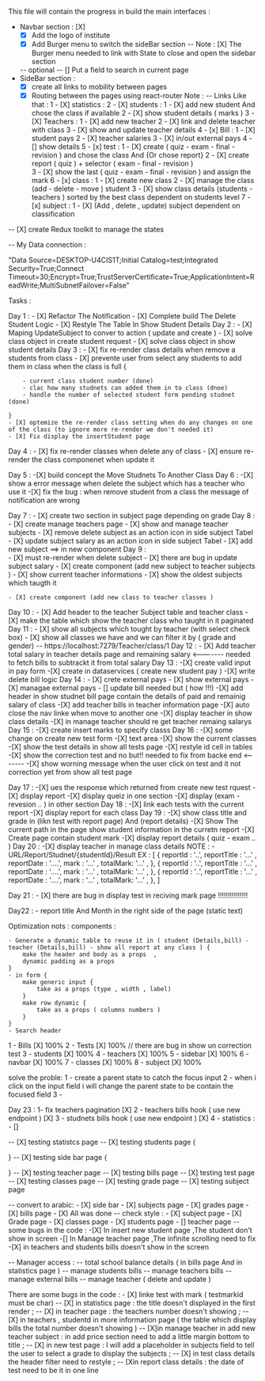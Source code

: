
This file will contain the progress in build the main interfaces : 

- Navbar section : [X]
    - [X] Add the logo of institute
    - [X] Add Burger menu to switch the sideBar section 
        -- Note : [X] The Burger menu needed to link with State to close and open the sidebar section
             
    -- optional -- [] Put a field to search in current page
- SideBar section : 
    - [X] create all links to mobility between pages
    - [X] Routing between the pages using react-router
    Note : -- Links Like that : 
        1 - [X] statistics : 
        2 - [X] students : 
            1 - [X] add new student And chose the class if available
            2 - [X] show student details ( marks ) 
        3 - [X] Teachers :
            1 - [X] add new teacher
            2 - [X] link and delete teacher with class 
            3 - [X] show and update teacher details
        4 - [x] Bill :
            1 - [X] student pays
            2 - [X] teacher salaries
            3 - [X] in/out external pays
            4 - [] show details
        5 - [x] test :
            1 - [X] create ( quiz - exam - final  - revision ) and chose the class And {Or chose report}
            2 - [X] create report ( quiz ) + selector ( exam - final - revision )  
            3 - [X] show the last ( quiz - exam - final  - revision ) and assign the mark
        6 - [x] class :
            1 - [X] create new class 
            2 - [X] manage the class (add - delete - move ) student
            3 - [X] show class details (students - teachers ) sorted by the best class dependent on students level
        7 - [x] subject : 
            1 - [X] (Add , delete , update) subject dependent on classification 

-- [X] create Redux toolkit to manage the states


-- My Data connection : 

"Data Source=DESKTOP-U4CIS1T;Initial Catalog=test;Integrated Security=True;Connect Timeout=30;Encrypt=True;TrustServerCertificate=True;ApplicationIntent=ReadWrite;MultiSubnetFailover=False"

Tasks : 

Day 1 : 
    - [X] Refactor The Notification 
    - [X] Complete build The Delete Student Logic
    - [X] Restyle The Table In Show Student Details
Day 2 : 
    - [X] Maping UpdateSubject to conver to action ( update and create )
    - [X] solve class object in create student request 
    - [X] solve class object in show student details 
Day 3 : 
    - [X] fix re-render class details when remove a students from class
    - [X] prevente user from select any students to add them in class when the class is full {
        
        - current class student number (done)
        - clac how many studnets can added them in to class (dnoe)
        - handle the number of selected student form pending studnet  (done)

    }
    - [X] optemize the re-render class setting when do any changes on one of the class (to ignore more re-render we don't needed it)
    - [X] Fix display the insertStudent page
  
Day 4 : 
    - [X] fix re-render classes when delete any of class 
    - [X] ensure re-render the class componenet when update it 

Day 5 : 
    -[X] build concept the Move Studnets To Another Class
Day 6 : 
    -[X] show a error message when delete the subject which has a teacher who use it 
    -[X] fix the bug : when remove student from a class the message of notification are wrong    

Day 7 : 
    - [X] create two section in subject page depending on grade 
Day 8 : 
    - [X] create manage teachers page
    - [X] show and manage teacher subjects 
        - [X] remove delete subject  as an action icon in side subject Tabel
        - [X] update subject salary  as an action icon in side subject Tabel
        - [X] add new subject ==> in new component
Day 9 :  
    - [X] must re-render when delete subject
    - [X] there are bug in update subject salary
    - [X] create component (add new subject to teacher subjects ) 
        - [X] show current teacher informations 
        - [X] show the oldest subjects which taugth it 
        
    - [X] create component (add new class to teacher classes ) 
Day 10 : 
    - [X] Add header to the teacher Subject table and teacher class 
    - [X] make the table which show the teacher class who taught in it paginated
Day 11 : 
    - [X] show all subjects which tought by teacher (with select check box)
    - [X] show all classes we have and we can filter it by ( grade and gender)
     -- https://localhost:7279/Teacher/class/1
Day 12 : 
    - [X] Add teacher total salary in teacher details page and remaining salary <------- needed to fetch bills to subtrackt it from total salary
Day 13 : 
    -[X] create valid input in pay form
    -[X] create in dataservices ( create new student pay ) 
    -[X] write delete bill logic
Day 14 : 
    - [X] crete external pays
        - [X] show external pays 
        - [X] managae external pays
        - [] update bill needed but ( how !!!)
    -[X] add header in show studnet bill  page contain the details of paid and remainig salary of class
    -[X] add teacher bills in teacher information page
    -[X] auto close the nav linke when move to another one
    -[X] display teacher in show class details 
    -[X] in manage teacher should re get teacher remaing salarys
Day 15 :
    -[X] create insert marks to specify classs
Day 16 : 
    -[X] some change on create new test form 
        -[X] text area 
        -[X] show the current classes 
    -[X] show the test details in show all tests page
    -[X] restyle id cell in tables
    -[X] show the correction test and no but!! needed to fix from backe end <-------
    -[X] show worning message when the user click on test and it not correction yet from show all test page
        
Day 17 : 
    -[X] ues the response which returned from create new test rquest 
    -[X] display report 
    -[X] display queiz in one section 
    -[X] display (exam - revesion .. ) in other section 
Day 18 : 
    -[X] link each tests with the current report
    -[X] display report for each class 
Day 19 : 
    -[X] show class title and grade in (likn test with report page) And (report details)
    -[X] Show The current path in the page show student information in the curretn report 
    -[X] Create page contain student mark
    -[X] display report details ( quiz - exam .. )
Day 20 : 
    -[X] display teacher in manage class details
NOTE : 
    - URL/Report/Studnet/{studentId}/Result
        EX :
        [
            {
                reportId : '..',
                reportTitle : '...' ,
                reportDate : '....',
                mark : '...' , 
                totalMark: '...' , 
            },
            {
                reportId : '..',
                reportTitle : '...' ,
                reportDate : '....',
                mark : '...' , 
                totalMark: '...' , 
            },
                        {
                reportId : '..',
                reportTitle : '...' ,
                reportDate : '....',
                mark : '...' , 
                totalMark: '...' , 
            },
        ] 
    
Day 21 : 
    - [X] there are bug in display test in reciving mark page !!!!!!!!!!!!!!!

Day22 : 
    - report title And Month in the right side of the page (static text) 


Optimization nots : 
    components : 

    - Generate a dynamic table to reuse it in ( student (Details,bill) - teacher (Details,bill) - show all report at any class ) {
        make the header and body as a props  ,
        dynamic padding as a props
    }
    - in form {
        make generic input {
            take as a props (type , width , label)
        }
        make row dynamic {
            take as a props ( columns numbers )
        }
    }
    - Search header 

 1 - Bills [X] 100%
 2 - Tests [X] 100% // there are bug in show un correction test
 3 - students [X] 100%
 4 - teachers [X] 100%
 5 - sidebar [X] 100%
 6 - navbar [X] 100%
 7 - classes [X] 100% 
 8 - subject [X] 100%

solve the proble: 
1 - create a parent state to catch the focus input 
2 - when i click on the input field i will change the parent state to be contain the focused field
3 - 


Day 23 : 
    1- fix teachers pagination [X]
    2 - teachers bills hook ( use new endpoint ) [X]
    3 - studnets bills hook ( use new endpoint ) [X]
    4 - statistics : 
        - [] 

-- [X] testing statistcs page
-- [X] testing students page {

}
-- [X] testing side bar page {

}
-- [X] testing teacher page
-- [X] testing bills page
-- [X] testing test page
-- [X] testing classes page
-- [X] testing grade page
-- [X] testing subject page

-- convert to arabic: 
    - [X] side bar 
    - [X] subjects page
    - [X] grades page
    - [X] bills page
    - [X] All was done
-- check style : 
    - [X] subject page
    - [X] Grade page
    - [X] classes page
    - [X] students page
    - [] teacher page
-- some bugs in the code : 
    -[X] In insert new student page ,The student don't show in screen
    -[] In Manage teacher page ,The infinite scrolling need to fix
    -[X] in teachers and students bills doesn't show in the screen

-- Manager access : 
    -- total school balance details ( in bills page And in statistics page )
    -- manage students bills
    -- manage teachers bills 
    -- manage external bills 
    -- manage teacher ( delete and update )

There are some bugs in the code : 
    - [X] linke test with mark ( testmarkid must be char)
    -- [X] in statistics page : the title doesn't displayed in the first render ;
    -- [X] in teacher page : the teachers number doesn't showing ;
    -- [X] in teachers , studentd in more information page ( the table which display bills 
    the total number doesn't showing )
    -- [X]in manage  teacher in add new teacher subject : in add price section need to add a little margin bottom to title ;
    -- [X] in new test page : I will add a placeholder in subjects field to tell the user 
    to select a grade to display the subjects ;
    -- [X] in test class details the header filter need to restyle ;
    -- [Xin report class details : the date of test need to be it in one line



